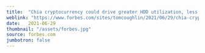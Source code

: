 ```yaml
---
title:  "Chia cryptocurrency could drive greater HDD utilization, less waste "
weblink: "https://www.forbes.com/sites/tomcoughlin/2021/06/29/chia-cryptocurrency-could-drive-greater-hdd-utilization-less-waste/"
date:   2021-06-29
thumbnail: "/assets/forbes.jpg"
source: forbes.com
jumbotron: false
---
```

